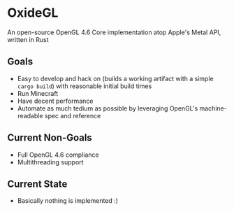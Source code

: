 # OxideGL
An open-source OpenGL 4.6 Core implementation atop Apple's Metal API, written in Rust

## Goals
 * Easy to develop and hack on (builds a working artifact with a simple `cargo build`) with reasonable initial build times
 * Run Minecraft
 * Have decent performance
 * Automate as much tedium as possible by leveraging OpenGL's machine-readable spec and reference

## Current Non-Goals
 * Full OpenGL 4.6 compliance
 * Multithreading support
## Current State
 * Basically nothing is implemented :)